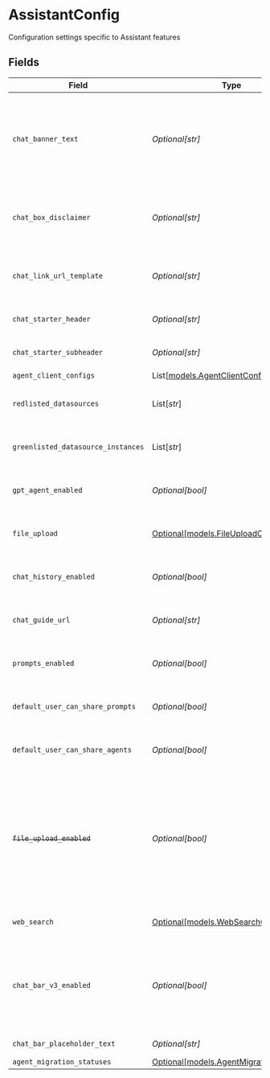 # AssistantConfig

Configuration settings specific to Assistant features


## Fields

| Field                                                                                                                                                                               | Type                                                                                                                                                                                | Required                                                                                                                                                                            | Description                                                                                                                                                                         |
| ----------------------------------------------------------------------------------------------------------------------------------------------------------------------------------- | ----------------------------------------------------------------------------------------------------------------------------------------------------------------------------------- | ----------------------------------------------------------------------------------------------------------------------------------------------------------------------------------- | ----------------------------------------------------------------------------------------------------------------------------------------------------------------------------------- |
| `chat_banner_text`                                                                                                                                                                  | *Optional[str]*                                                                                                                                                                     | :heavy_minus_sign:                                                                                                                                                                  | Disclaimer message to be displayed as a banner on top of chat. This could be in markdown format with "\n" between each line.                                                        |
| `chat_box_disclaimer`                                                                                                                                                               | *Optional[str]*                                                                                                                                                                     | :heavy_minus_sign:                                                                                                                                                                  | Disclaimer message to be displayed below the chat box. This could be in markdown format.                                                                                            |
| `chat_link_url_template`                                                                                                                                                            | *Optional[str]*                                                                                                                                                                     | :heavy_minus_sign:                                                                                                                                                                  | The URL to use for outbound links to Glean Chat. Defaults to {webAppUrl}/chat.                                                                                                      |
| `chat_starter_header`                                                                                                                                                               | *Optional[str]*                                                                                                                                                                     | :heavy_minus_sign:                                                                                                                                                                  | Label for the chat header during initial state.                                                                                                                                     |
| `chat_starter_subheader`                                                                                                                                                            | *Optional[str]*                                                                                                                                                                     | :heavy_minus_sign:                                                                                                                                                                  | Label for the chat subheader during initial state.                                                                                                                                  |
| `agent_client_configs`                                                                                                                                                              | List[[models.AgentClientConfig](../models/agentclientconfig.md)]                                                                                                                    | :heavy_minus_sign:                                                                                                                                                                  | N/A                                                                                                                                                                                 |
| `redlisted_datasources`                                                                                                                                                             | List[*str*]                                                                                                                                                                         | :heavy_minus_sign:                                                                                                                                                                  | A list of datasources that are disabled in Chat                                                                                                                                     |
| `greenlisted_datasource_instances`                                                                                                                                                  | List[*str*]                                                                                                                                                                         | :heavy_minus_sign:                                                                                                                                                                  | A list of datasources that are always visible in Chat                                                                                                                               |
| `gpt_agent_enabled`                                                                                                                                                                 | *Optional[bool]*                                                                                                                                                                    | :heavy_minus_sign:                                                                                                                                                                  | Whether the GPT agent (general mode) for Chat is enabled                                                                                                                            |
| `file_upload`                                                                                                                                                                       | [Optional[models.FileUploadConfig]](../models/fileuploadconfig.md)                                                                                                                  | :heavy_minus_sign:                                                                                                                                                                  | Configuration settings for the chat file upload feature                                                                                                                             |
| `chat_history_enabled`                                                                                                                                                              | *Optional[bool]*                                                                                                                                                                    | :heavy_minus_sign:                                                                                                                                                                  | Whether the chat history for Chat is enabled for the deployment                                                                                                                     |
| `chat_guide_url`                                                                                                                                                                    | *Optional[str]*                                                                                                                                                                     | :heavy_minus_sign:                                                                                                                                                                  | Redirect URL for "Chat guide" in the default chat starter subheader                                                                                                                 |
| `prompts_enabled`                                                                                                                                                                   | *Optional[bool]*                                                                                                                                                                    | :heavy_minus_sign:                                                                                                                                                                  | Whether prompt templates feature are enabled for the deployment.                                                                                                                    |
| `default_user_can_share_prompts`                                                                                                                                                    | *Optional[bool]*                                                                                                                                                                    | :heavy_minus_sign:                                                                                                                                                                  | Whether a default user can share prompts to the prompt library.                                                                                                                     |
| `default_user_can_share_agents`                                                                                                                                                     | *Optional[bool]*                                                                                                                                                                    | :heavy_minus_sign:                                                                                                                                                                  | Whether a default user can share agents to the agent library.                                                                                                                       |
| ~~`file_upload_enabled`~~                                                                                                                                                           | *Optional[bool]*                                                                                                                                                                    | :heavy_minus_sign:                                                                                                                                                                  | : warning: ** DEPRECATED **: This will be removed in a future release, please migrate away from it as soon as possible.<br/><br/>Whether file upload for Chat is enabled for the deployment |
| `web_search`                                                                                                                                                                        | [Optional[models.WebSearchConfig]](../models/websearchconfig.md)                                                                                                                    | :heavy_minus_sign:                                                                                                                                                                  | Configuration settings related to web search                                                                                                                                        |
| `chat_bar_v3_enabled`                                                                                                                                                               | *Optional[bool]*                                                                                                                                                                    | :heavy_minus_sign:                                                                                                                                                                  | Whether admin has enabled Chat Bar V3 for the deployment. This shall eventually go away when we launch Chat Bar V3 to all customers.                                                |
| `chat_bar_placeholder_text`                                                                                                                                                         | *Optional[str]*                                                                                                                                                                     | :heavy_minus_sign:                                                                                                                                                                  | Placeholder text for the chat bar                                                                                                                                                   |
| `agent_migration_statuses`                                                                                                                                                          | [Optional[models.AgentMigrationStatuses]](../models/agentmigrationstatuses.md)                                                                                                      | :heavy_minus_sign:                                                                                                                                                                  | N/A                                                                                                                                                                                 |